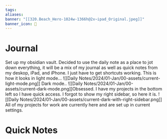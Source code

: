 ```yaml
---
tags: 
aliases: 
banner: "[[320.Beach_Hero-1024w-1366h@2x~ipad_Original.jpeg]]"
banner_icon: 💯
---
```

# Journal
Set up my obsidian vault. Decided to use the daily note as a place to jot down everything, it will be a mix of my journal as well as quick notes from my deskop, iPad, and iPhone. I just have to get shortcuts working. This is how it looks in light mode...
![[Daily Notes/2024/01-Jan/00-assets/current-light-mode.png]]
Dark mode..
![[Daily Notes/2024/01-Jan/00-assets/current-dark-mode.png]]Obsessed. I have my projects in the bottom left so I have quick access. I forgot to show my right sidebar, so here it is.
![[Daily Notes/2024/01-Jan/00-assets/current-dark-with-right-sidebar.png]]
All of my projects for work are currently here and are set up in current settings.

# Quick Notes